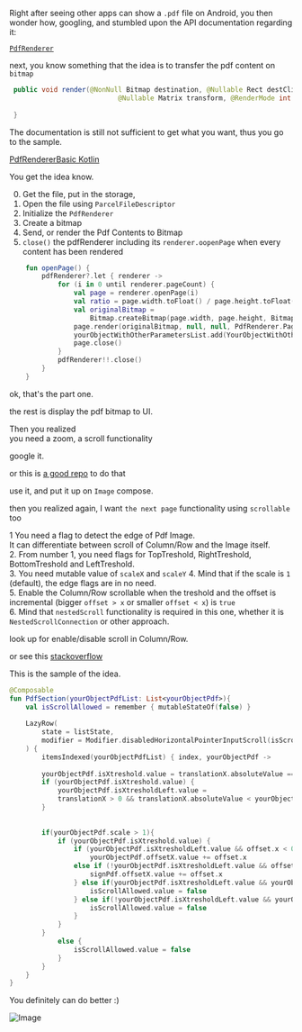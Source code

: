 Right after seeing other apps can show a `.pdf` file on Android, you then wonder how, googling, and stumbled upon the API documentation regarding it:

[`PdfRenderer`](https://developer.android.com/reference/android/graphics/pdf/PdfRenderer)  

next, you know something that the idea is to transfer the pdf content on `bitmap`

```PdfRenderer.java
 public void render(@NonNull Bitmap destination, @Nullable Rect destClip,
                           @Nullable Matrix transform, @RenderMode int renderMode) {
                          
 }
```

The documentation is still not sufficient to get what you want, thus you go to the sample.

[PdfRendererBasic Kotlin](https://github.com/android/graphics-samples/tree/main/PdfRendererBasic)

You get the idea know.

0. Get the file, put in the storage,
1. Open the file using `ParcelFileDescriptor`
2. Initialize the `PdfRenderer`
3. Create a bitmap
4. Send, or render the Pdf Contents to Bitmap
5. `close()` the pdfRenderer including its `renderer.oopenPage` when every content has been rendered

```PdfService.kt
    fun openPage() {
        pdfRenderer?.let { renderer ->
            for (i in 0 until renderer.pageCount) {
                val page = renderer.openPage(i)
                val ratio = page.width.toFloat() / page.height.toFloat()
                val originalBitmap =
                    Bitmap.createBitmap(page.width, page.height, Bitmap.Config.ARGB_8888)
                page.render(originalBitmap, null, null, PdfRenderer.Page.RENDER_MODE_FOR_DISPLAY)
                yourObjectWithOtherParametersList.add(YourObjectWithOtherParameters(bitmap = originalBitmap))
                page.close()
            }
            pdfRenderer!!.close()
        }
    }
```

ok, that's the part one.

the rest is display the pdf bitmap to UI.

Then you realized  
you need a zoom, a scroll functionality  

google it.  
  
or this is [a good repo](https://github.com/umutsoysl/ComposeZoomableImage) to do that  
  
use it, and put it up on `Image` compose.
  
then you realized again, I want `the next page` functionality using `scrollable` too
  
1  You need a flag to detect the edge of Pdf Image.  
It can differentiate between scroll of Column/Row and the Image itself.   
2. From number 1, you need flags for TopTreshold, RightTreshold, BottomTreshold and LeftTreshold.  
3. You need mutable value of `scaleX` and `scaleY`
4. Mind that if the scale is `1` (default), the edge flags are in no need.  
5. Enable the Column/Row scrollable when the treshold and the offset is incremental (bigger `offset > x` or smaller `offset < x`) is `true`  
6. Mind that `nestedScroll` functionality is required in this one, whether it is `NestedScrollConnection` or other approach.

look up for enable/disable scroll in Column/Row.  
  
or see this [stackoverflow](https://stackoverflow.com/a/69328009)  
  
This is the sample of the idea.  

```ScrollablePdfPage.kt
@Composable
fun PdfSection(yourObjectPdfList: List<yourObjectPdf>){
    val isScrollAllowed = remember { mutableStateOf(false) }
        
    LazyRow(
        state = listState,
        modifier = Modifier.disabledHorizontalPointerInputScroll(isScrollAllowed.value)
    ) {
        itemsIndexed(yourObjectPdfList) { index, yourObjectPdf ->
                
        yourObjectPdf.isXtreshold.value = translationX.absoluteValue == (scaleX / -0.005f).absoluteValue
        if (yourObjectPdf.isXtreshold.value) {
            yourObjectPdf.isXtresholdLeft.value =
            translationX > 0 && translationX.absoluteValue < yourObjectPdf.offsetX.value
        }
                                        
                
        if(yourObjectPdf.scale > 1){
            if (yourObjectPdf.isXtreshold.value) {
                if (yourObjectPdf.isXtresholdLeft.value && offset.x < 0)
                    yourObjectPdf.offsetX.value += offset.x
                else if (!yourObjectPdf.isXtresholdLeft.value && offset.x > 0) {
                    signPdf.offsetX.value += offset.x
                } else if(yourObjectPdf.isXtresholdLeft.value && yourObjectPdf.offsetX.value <= yourObjectPdf.offsetX.value+offset.x ){
                    isScrollAllowed.value = false
                } else if(!yourObjectPdf.isXtresholdLeft.value && yourObjectPdf.offsetX.value >= yourObjectPdf.offsetX.value+offset.x ){
                    isScrollAllowed.value = false
                }
            }
        }
            else {
                isScrollAllowed.value = false
            }
        }       
    }
}

```

You definitely can do better :)  

![Image](https://i.postimg.cc/t4yQvBZc/Record-2022-03-06-22-06-55-408.gif)
  
